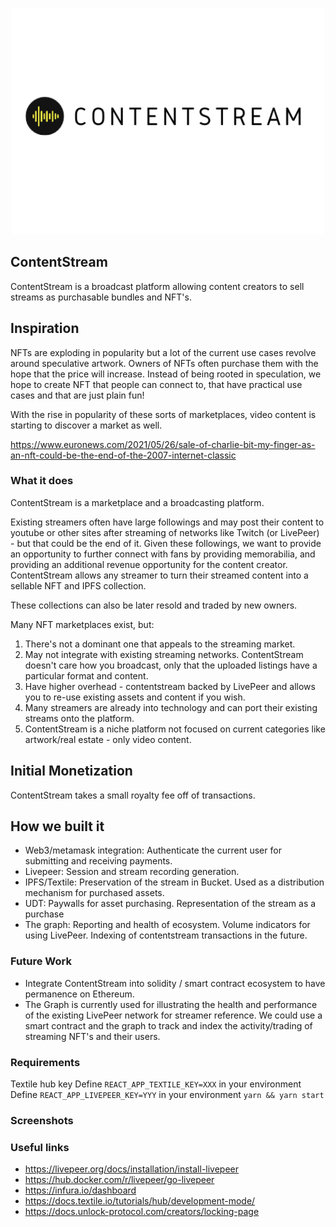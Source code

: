 <p align='center'>
<img src='./img/contentstream_full.png' width=500/>
</p>

## ContentStream
ContentStream is a broadcast platform allowing content creators to sell streams as purchasable bundles and NFT's.

## Inspiration
NFTs are exploding in popularity but a lot of the current use cases revolve around speculative artwork. Owners of NFTs often purchase them with the hope that the price will increase. Instead of being rooted in speculation, we hope to create NFT  that people can connect to, that have practical use cases and that are just plain fun!

With the rise in popularity of these sorts of marketplaces, video content is starting to discover a market as well.

https://www.euronews.com/2021/05/26/sale-of-charlie-bit-my-finger-as-an-nft-could-be-the-end-of-the-2007-internet-classic

### What it does


ContentStream is a marketplace and a broadcasting platform.

Existing streamers often have large followings and may post their content to youtube or other sites after streaming of networks like Twitch (or LivePeer) - but that could be the end of it. Given these followings, we want to provide an opportunity to further connect with fans by providing memorabilia, and providing an additional revenue opportunity for the content creator. ContentStream allows any streamer to turn their streamed content into a sellable NFT and IPFS collection. 

These collections can also be later resold and traded by new owners. 


Many NFT marketplaces exist, but:
1. There's not a dominant one that appeals to the streaming market.
2. May not integrate with existing streaming networks. ContentStream doesn't care how you broadcast, only that the uploaded listings have a particular format and content.
3. Have higher overhead - contentstream backed by LivePeer and allows you to re-use existing assets and content if you wish.
4. Many streamers are already into technology and can port their existing streams onto the platform.
5. ContentStream is a niche platform not focused on current categories like artwork/real estate - only video content.

## Initial Monetization
ContentStream takes a small royalty fee off of transactions.

## How we built it
  * Web3/metamask integration: Authenticate the current user for submitting and receiving payments.
  * Livepeer: Session and stream recording generation.
  * IPFS/Textile: Preservation of the stream in Bucket. Used as a distribution mechanism for purchased assets.
  * UDT: Paywalls for asset purchasing. Representation of the stream as a purchase
  * The graph: Reporting and health of ecosystem. Volume indicators for using LivePeer. Indexing of contentstream transactions in the future. 

### Future Work
* Integrate ContentStream into solidity / smart contract ecosystem to have permanence on Ethereum.
* The Graph is currently used for illustrating the health and performance of the existing LivePeer network for streamer reference. We could use a smart contract and the graph to track and index the activity/trading of streaming NFT's and their users.

### Requirements

Textile hub key
Define `REACT_APP_TEXTILE_KEY=XXX` in your environment
Define `REACT_APP_LIVEPEER_KEY=YYY` in your environment
`yarn && yarn start`

### Screenshots

### Useful links

- https://livepeer.org/docs/installation/install-livepeer
- https://hub.docker.com/r/livepeer/go-livepeer
- https://infura.io/dashboard
- https://docs.textile.io/tutorials/hub/development-mode/
- https://docs.unlock-protocol.com/creators/locking-page

<!--
https://www.notion.so/Prizes-Web3-Weekend-1a3ea67b314d4c23bf8741daf8b1b69e
